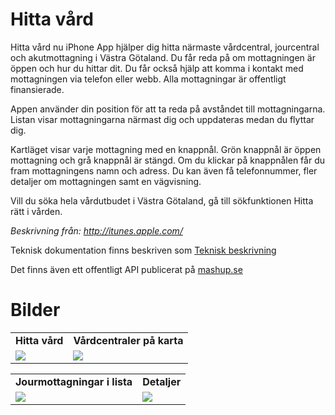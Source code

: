 # Hitta vård #

Hitta vård nu iPhone App hjälper dig hitta närmaste vårdcentral, jourcentral och akutmottagning i Västra Götaland. Du får reda på om mottagningen är öppen och hur du hittar dit. Du får också hjälp att komma i kontakt med mottagningen via telefon eller webb. Alla mottagningar är offentligt finansierade.

Appen använder din position för att ta reda på avståndet till mottagningarna. Listan visar mottagningarna närmast dig och uppdateras medan du flyttar dig.

Kartläget visar varje mottagning med en knappnål. Grön knappnål är öppen mottagning och grå knappnål är stängd. Om du klickar på knappnålen får du fram mottagningens namn och adress. Du kan även få telefonnummer, fler detaljer om mottagningen samt en vägvisning.

Vill du söka hela vårdutbudet i Västra Götaland, gå till sökfunktionen Hitta rätt i vården.

_Beskrivning från: http://itunes.apple.com/_

Teknisk dokumentation finns beskriven som [Teknisk beskrivning](http://code.google.com/p/oppna-program-hsatools-iphoneapp/wiki/BeskrivningHrivIphoneApp)

Det finns även ett offentligt API publicerat på [mashup.se](http://www.mashup.se/apikatalog/apier/hitta-vard-nu-api)

# Bilder #

<table>
<blockquote><tr>
<blockquote><td><b>Hitta vård</b></td>
<td><b>Vårdcentraler på karta</b></td>
</blockquote></tr>
<tr>
<blockquote><td><img src='http://oppna-program-hsatools-iphoneapp.googlecode.com/svn/wiki/bilder/hitta-vard-small.png' /></td>
<td><img src='http://oppna-program-hsatools-iphoneapp.googlecode.com/svn/wiki/bilder/vårdcentraler-karta-small.png' /></td>
</blockquote></tr>
</table>
<table>
<tr>
<blockquote><td><b>Jourmottagningar i lista</b></td>
<td><b>Detaljer</b></td>
</blockquote></tr>
<tr>
<blockquote><td><img src='http://oppna-program-hsatools-iphoneapp.googlecode.com/svn/wiki/bilder/jourmottagningar-lista-small.png' /></td>
<td><img src='http://oppna-program-hsatools-iphoneapp.googlecode.com/svn/wiki/bilder/information-small.png' /></td>
</blockquote></tr>
</table>